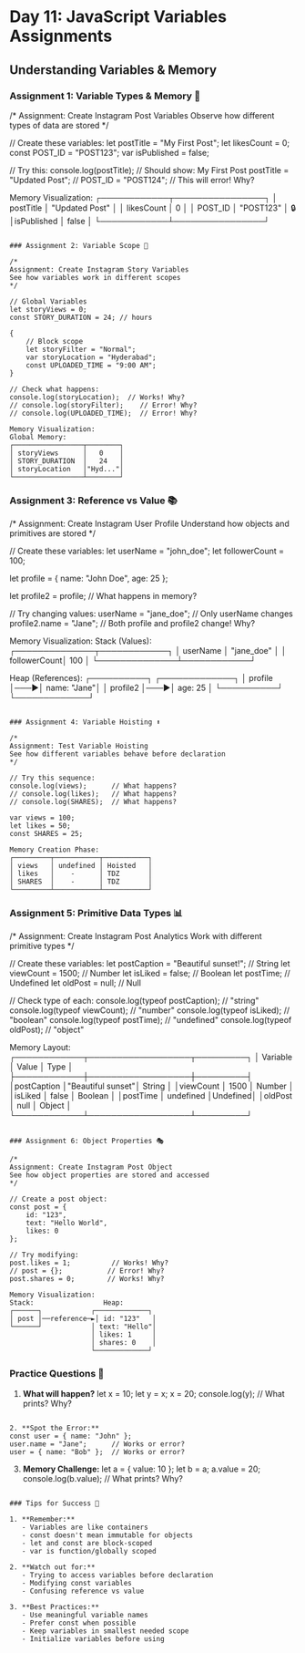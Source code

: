 # Day 11: JavaScript Variables Assignments
## Understanding Variables & Memory

### Assignment 1: Variable Types & Memory 📝

/*
Assignment: Create Instagram Post Variables
Observe how different types of data are stored
*/

// Create these variables:
let postTitle = "My First Post";
let likesCount = 0;
const POST_ID = "POST123";
var isPublished = false;

// Try this:
console.log(postTitle);    // Should show: My First Post
postTitle = "Updated Post";
// POST_ID = "POST124";    // This will error! Why?

Memory Visualization:
┌────────────┬────────────────┐
│ postTitle  │ "Updated Post" │
│ likesCount │      0         │
│ POST_ID    │   "POST123"    │ 🔒
│isPublished │     false      │
└────────────┴────────────────┘
```

### Assignment 2: Variable Scope 🎯

/*
Assignment: Create Instagram Story Variables
See how variables work in different scopes
*/

// Global Variables
let storyViews = 0;
const STORY_DURATION = 24; // hours

{
    // Block scope
    let storyFilter = "Normal";
    var storyLocation = "Hyderabad";
    const UPLOADED_TIME = "9:00 AM";
}

// Check what happens:
console.log(storyLocation);  // Works! Why?
// console.log(storyFilter);    // Error! Why?
// console.log(UPLOADED_TIME);  // Error! Why?

Memory Visualization:
Global Memory:
┌─────────────────┬────────┐
│ storyViews      │   0    │
│ STORY_DURATION  │   24   │
│ storyLocation   │"Hyd..."│
└─────────────────┴────────┘
```

### Assignment 3: Reference vs Value 📚

/*
Assignment: Create Instagram User Profile
Understand how objects and primitives are stored
*/

// Create these variables:
let userName = "john_doe";
let followerCount = 100;

let profile = {
    name: "John Doe",
    age: 25
};

let profile2 = profile;  // What happens in memory?

// Try changing values:
userName = "jane_doe";     // Only userName changes
profile2.name = "Jane";    // Both profile and profile2 change! Why?

Memory Visualization:
Stack (Values):
┌──────────────┬────────────┐
│ userName     │ "jane_doe" │
│ followerCount│    100     │
└──────────────┴────────────┘

Heap (References):
┌──────────┐    ┌─────────────┐
│ profile  │───►│ name: "Jane"│
│ profile2 │───►│ age: 25     │
└──────────┘    └─────────────┘
```

### Assignment 4: Variable Hoisting ⬆️

/*
Assignment: Test Variable Hoisting
See how different variables behave before declaration
*/

// Try this sequence:
console.log(views);      // What happens?
// console.log(likes);   // What happens?
// console.log(SHARES);  // What happens?

var views = 100;
let likes = 50;
const SHARES = 25;

Memory Creation Phase:
┌─────────┬───────────┬───────────┐
│ views   │ undefined │ Hoisted   │
│ likes   │    -      │ TDZ       │
│ SHARES  │    -      │ TDZ       │
└─────────┴───────────┴───────────┘
```

### Assignment 5: Primitive Data Types 📊

/*
Assignment: Create Instagram Post Analytics
Work with different primitive types
*/

// Create these variables:
let postCaption = "Beautiful sunset!";  // String
let viewCount = 1500;                   // Number
let isLiked = false;                    // Boolean
let postTime;                           // Undefined
let oldPost = null;                     // Null

// Check type of each:
console.log(typeof postCaption);  // "string"
console.log(typeof viewCount);    // "number"
console.log(typeof isLiked);      // "boolean"
console.log(typeof postTime);     // "undefined"
console.log(typeof oldPost);      // "object"

Memory Layout:
┌────────────┬──────────────────┬─────────┐
│ Variable   │     Value        │  Type   │
├────────────┼──────────────────┼─────────┤
│postCaption │"Beautiful sunset"│ String  │
│viewCount   │      1500        │ Number  │
│isLiked     │      false       │ Boolean │
│postTime    │    undefined     │Undefined│
│oldPost     │      null        │ Object  │
└────────────┴──────────────────┴─────────┘
```

### Assignment 6: Object Properties 🎭

/*
Assignment: Create Instagram Post Object
See how object properties are stored and accessed
*/

// Create a post object:
const post = {
    id: "123",
    text: "Hello World",
    likes: 0
};

// Try modifying:
post.likes = 1;          // Works! Why?
// post = {};           // Error! Why?
post.shares = 0;        // Works! Why?

Memory Visualization:
Stack:                 Heap:
┌──────┐            ┌─────────────┐
│ post │──reference─►│ id: "123"   │
└──────┘            │ text: "Hello"│
                    │ likes: 1     │
                    │ shares: 0    │
                    └─────────────┘
```

### Practice Questions 📝

1. **What will happen?**
let x = 10;
let y = x;
x = 20;
console.log(y);  // What prints? Why?
```

2. **Spot the Error:**
const user = { name: "John" };
user.name = "Jane";      // Works or error?
user = { name: "Bob" };  // Works or error?
```

3. **Memory Challenge:**
let a = { value: 10 };
let b = a;
a.value = 20;
console.log(b.value);  // What prints? Why?
```

### Tips for Success 🌟

1. **Remember:**
   - Variables are like containers
   - const doesn't mean immutable for objects
   - let and const are block-scoped
   - var is function/globally scoped

2. **Watch out for:**
   - Trying to access variables before declaration
   - Modifying const variables
   - Confusing reference vs value

3. **Best Practices:**
   - Use meaningful variable names
   - Prefer const when possible
   - Keep variables in smallest needed scope
   - Initialize variables before using